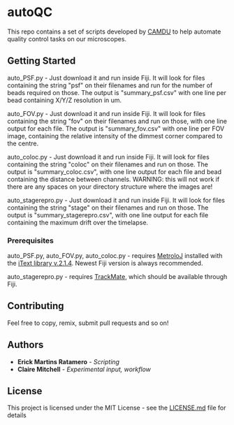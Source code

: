 # autoQC

This repo contains a set of scripts developed by [CAMDU](http://www.warwick.ac.uk/camdu) to help automate quality control tasks on our microscopes. 


## Getting Started

auto_PSF.py - Just download it and run inside Fiji. It will look for files containing the string "psf" on their filenames and run for the number of beads required on those. The output is "summary_psf.csv" with one line per bead containing X/Y/Z resolution in um.

auto_FOV.py - Just download it and run inside Fiji. It will look for files containing the string "fov" on their filenames and run on those, with one line output for each file. The output is "summary_fov.csv" with one line per FOV image, containing the relative intensity of the dimmest corner compared to the centre.

auto_coloc.py - Just download it and run inside Fiji. It will look for files containing the string "coloc" on their filenames and run on those. The output is "summary_coloc.csv", with one line output for each file and bead containing the distance between channels. WARNING: this will not work if there are any spaces on your directory structure where the images are!

auto_stagerepro.py - Just download it and run inside Fiji. It will look for files containing the string "stage" on their filenames and run on those. The output is "summary_stagerepro.csv", with one line output for each file containing the maximum drift over the timelapse. 

### Prerequisites

auto_PSF.py, auto_FOV.py, auto_coloc.py - requires [MetroloJ](http://imagejdocu.tudor.lu/doku.php?id=plugin:analysis:metroloj:start) installed with the [iText library v.2.1.4](http://imagejdocu.tudor.lu/lib/exe/fetch.php?media=plugin:analysis:metroloj:itext-2.1.4.jar). Newest Fiji version is always recommended.

auto_stagerepro.py - requires [TrackMate](https://imagej.net/TrackMate), which should be available through Fiji.

## Contributing

Feel free to copy, remix, submit pull requests and so on!


## Authors

* **Erick Martins Ratamero** - *Scripting* 
* **Claire Mitchell** - *Experimental input, workflow* 



## License

This project is licensed under the MIT License - see the [LICENSE.md](LICENSE.md) file for details

